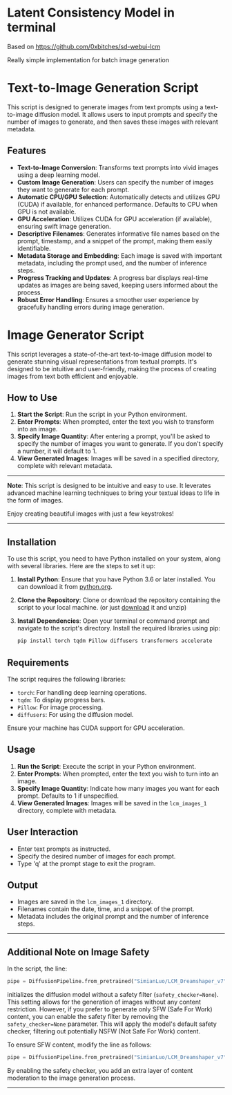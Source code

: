 # Latent Consistency Model in terminal

Based on https://github.com/0xbitches/sd-webui-lcm

Really simple implementation for batch image generation

# Text-to-Image Generation Script

This script is designed to generate images from text prompts using a text-to-image diffusion model. It allows users to input prompts and specify the number of images to generate, and then saves these images with relevant metadata.

## Features

- **Text-to-Image Conversion**: Transforms text prompts into vivid images using a deep learning model.
- **Custom Image Generation**: Users can specify the number of images they want to generate for each prompt.
- **Automatic CPU/GPU Selection**: Automatically detects and utilizes GPU (CUDA) if available, for enhanced performance. Defaults to CPU when GPU is not available.
- **GPU Acceleration**: Utilizes CUDA for GPU acceleration (if available), ensuring swift image generation.
- **Descriptive Filenames**: Generates informative file names based on the prompt, timestamp, and a snippet of the prompt, making them easily identifiable.
- **Metadata Storage and Embedding**: Each image is saved with important metadata, including the prompt used, and the number of inference steps.
- **Progress Tracking and Updates**: A progress bar displays real-time updates as images are being saved, keeping users informed about the process.
- **Robust Error Handling**: Ensures a smoother user experience by gracefully handling errors during image generation.


# Image Generator Script

This script leverages a state-of-the-art text-to-image diffusion model to generate stunning visual representations from textual prompts. It's designed to be intuitive and user-friendly, making the process of creating images from text both efficient and enjoyable.



## How to Use

1. **Start the Script**: Run the script in your Python environment.
2. **Enter Prompts**: When prompted, enter the text you wish to transform into an image.
3. **Specify Image Quantity**: After entering a prompt, you'll be asked to specify the number of images you want to generate. If you don't specify a number, it will default to 1.
4. **View Generated Images**: Images will be saved in a specified directory, complete with relevant metadata.

---

**Note**: This script is designed to be intuitive and easy to use. It leverates advanced machine learning techniques to bring your textual ideas to life in the form of images.

Enjoy creating beautiful images with just a few keystrokes!

---

## Installation

To use this script, you need to have Python installed on your system, along with several libraries. Here are the steps to set it up:

1. **Install Python**: Ensure that you have Python 3.6 or later installed. You can download it from [python.org](https://www.python.org/downloads/).

2. **Clone the Repository**: Clone or download the repository containing the script to your local machine. (or just [download](https://github.com/Lazarev-Cloud/lcm/archive/refs/heads/main.zip) it and unzip)

3. **Install Dependencies**: Open your terminal or command prompt and navigate to the script's directory. Install the required libraries using pip:

    ```bash
    pip install torch tqdm Pillow diffusers transformers accelerate
    ```

## Requirements

The script requires the following libraries:
- `torch`: For handling deep learning operations.
- `tqdm`: To display progress bars.
- `Pillow`: For image processing.
- `diffusers`: For using the diffusion model.

Ensure your machine has CUDA support for GPU acceleration.

## Usage

1. **Run the Script**: Execute the script in your Python environment.
2. **Enter Prompts**: When prompted, enter the text you wish to turn into an image.
3. **Specify Image Quantity**: Indicate how many images you want for each prompt. Defaults to 1 if unspecified.
4. **View Generated Images**: Images will be saved in the `lcm_images_1` directory, complete with metadata.

## User Interaction

- Enter text prompts as instructed.
- Specify the desired number of images for each prompt.
- Type 'q' at the prompt stage to exit the program.

## Output

- Images are saved in the `lcm_images_1` directory.
- Filenames contain the date, time, and a snippet of the prompt.
- Metadata includes the original prompt and the number of inference steps.

---

## Additional Note on Image Safety

In the script, the line:

```python
pipe = DiffusionPipeline.from_pretrained("SimianLuo/LCM_Dreamshaper_v7", custom_pipeline="latent_consistency_txt2img", custom_revision="main", revision="fb9c5d", safety_checker=None)
```


initializes the diffusion model without a safety filter (`safety_checker=None`). This setting allows for the generation of images without any content restriction. However, if you prefer to generate only SFW (Safe For Work) content, you can enable the safety filter by removing the `safety_checker=None` parameter. This will apply the model's default safety checker, filtering out potentially NSFW (Not Safe For Work) content.

To ensure SFW content, modify the line as follows:

```python
pipe = DiffusionPipeline.from_pretrained("SimianLuo/LCM_Dreamshaper_v7", custom_pipeline="latent_consistency_txt2img", custom_revision="main", revision="fb9c5d")
```

By enabling the safety checker, you add an extra layer of content moderation to the image generation process.

---
